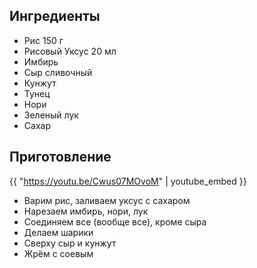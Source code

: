 ## Ингредиенты

- Рис 150 г
- Рисовый Уксус 20 мл
- Имбирь
- Сыр сливочный
- Кунжут
- Тунец
- Нори
- Зеленый лук
- Сахар

## Приготовление

{{ "https://youtu.be/Cwus07MOvoM" | youtube_embed }}

- Варим рис, заливаем уксус с сахаром 
- Нарезаем имбирь, нори, лук
- Соединяем все (вообще все), кроме сыра
- Делаем шарики
- Сверху сыр и кунжут
- Жрём с соевым